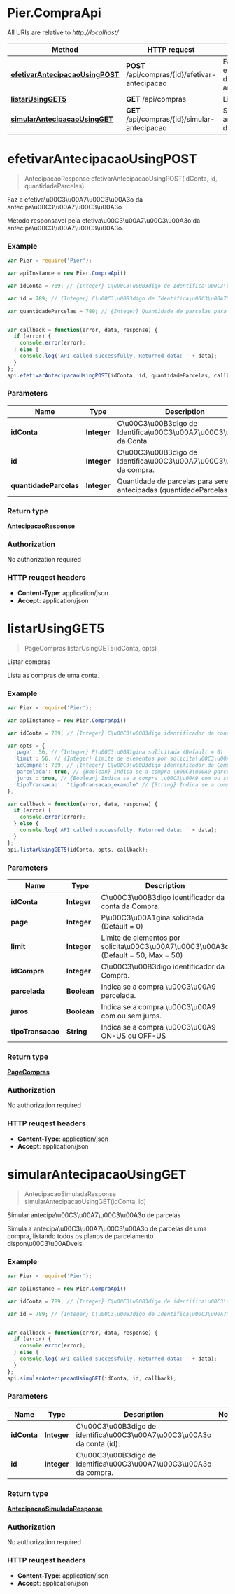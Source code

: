 # Pier.CompraApi

All URIs are relative to *http://localhost/*

Method | HTTP request | Description
------------- | ------------- | -------------
[**efetivarAntecipacaoUsingPOST**](CompraApi.md#efetivarAntecipacaoUsingPOST) | **POST** /api/compras/{id}/efetivar-antecipacao | Faz a efetiva\u00C3\u00A7\u00C3\u00A3o da antecipa\u00C3\u00A7\u00C3\u00A3o
[**listarUsingGET5**](CompraApi.md#listarUsingGET5) | **GET** /api/compras | Listar compras
[**simularAntecipacaoUsingGET**](CompraApi.md#simularAntecipacaoUsingGET) | **GET** /api/compras/{id}/simular-antecipacao | Simular antecipa\u00C3\u00A7\u00C3\u00A3o de parcelas


<a name="efetivarAntecipacaoUsingPOST"></a>
# **efetivarAntecipacaoUsingPOST**
> AntecipacaoResponse efetivarAntecipacaoUsingPOST(idConta, id, quantidadeParcelas)

Faz a efetiva\u00C3\u00A7\u00C3\u00A3o da antecipa\u00C3\u00A7\u00C3\u00A3o

Metodo responsavel pela efetiva\u00C3\u00A7\u00C3\u00A3o da antecipa\u00C3\u00A7\u00C3\u00A3o.

### Example
```javascript
var Pier = require('Pier');

var apiInstance = new Pier.CompraApi()

var idConta = 789; // {Integer} C\u00C3\u00B3digo de Identifica\u00C3\u00A7\u00C3\u00A3o da Conta.

var id = 789; // {Integer} C\u00C3\u00B3digo de Identifica\u00C3\u00A7\u00C3\u00A3o da compra.

var quantidadeParcelas = 789; // {Integer} Quantidade de parcelas para serem antecipadas (quantidadeParcelas).


var callback = function(error, data, response) {
  if (error) {
    console.error(error);
  } else {
    console.log('API called successfully. Returned data: ' + data);
  }
};
api.efetivarAntecipacaoUsingPOST(idConta, id, quantidadeParcelas, callback);
```

### Parameters

Name | Type | Description  | Notes
------------- | ------------- | ------------- | -------------
 **idConta** | **Integer**| C\u00C3\u00B3digo de Identifica\u00C3\u00A7\u00C3\u00A3o da Conta. | 
 **id** | **Integer**| C\u00C3\u00B3digo de Identifica\u00C3\u00A7\u00C3\u00A3o da compra. | 
 **quantidadeParcelas** | **Integer**| Quantidade de parcelas para serem antecipadas (quantidadeParcelas). | 

### Return type

[**AntecipacaoResponse**](AntecipacaoResponse.md)

### Authorization

No authorization required

### HTTP reuqest headers

 - **Content-Type**: application/json
 - **Accept**: application/json

<a name="listarUsingGET5"></a>
# **listarUsingGET5**
> PageCompras listarUsingGET5(idConta, opts)

Listar compras

Lista as compras de uma conta.

### Example
```javascript
var Pier = require('Pier');

var apiInstance = new Pier.CompraApi()

var idConta = 789; // {Integer} C\u00C3\u00B3digo identificador da conta da Compra.

var opts = { 
  'page': 56, // {Integer} P\u00C3\u00A1gina solicitada (Default = 0)
  'limit': 56, // {Integer} Limite de elementos por solicita\u00C3\u00A7\u00C3\u00A3o (Default = 50, Max = 50)
  'idCompra': 789, // {Integer} C\u00C3\u00B3digo identificador da Compra.
  'parcelada': true, // {Boolean} Indica se a compra \u00C3\u00A9 parcelada.
  'juros': true, // {Boolean} Indica se a compra \u00C3\u00A9 com ou sem juros.
  'tipoTransacao': "tipoTransacao_example" // {String} Indica se a compra \u00C3\u00A9 ON-US ou OFF-US
};

var callback = function(error, data, response) {
  if (error) {
    console.error(error);
  } else {
    console.log('API called successfully. Returned data: ' + data);
  }
};
api.listarUsingGET5(idConta, opts, callback);
```

### Parameters

Name | Type | Description  | Notes
------------- | ------------- | ------------- | -------------
 **idConta** | **Integer**| C\u00C3\u00B3digo identificador da conta da Compra. | 
 **page** | **Integer**| P\u00C3\u00A1gina solicitada (Default = 0) | [optional] 
 **limit** | **Integer**| Limite de elementos por solicita\u00C3\u00A7\u00C3\u00A3o (Default = 50, Max = 50) | [optional] 
 **idCompra** | **Integer**| C\u00C3\u00B3digo identificador da Compra. | [optional] 
 **parcelada** | **Boolean**| Indica se a compra \u00C3\u00A9 parcelada. | [optional] 
 **juros** | **Boolean**| Indica se a compra \u00C3\u00A9 com ou sem juros. | [optional] 
 **tipoTransacao** | **String**| Indica se a compra \u00C3\u00A9 ON-US ou OFF-US | [optional] 

### Return type

[**PageCompras**](PageCompras.md)

### Authorization

No authorization required

### HTTP reuqest headers

 - **Content-Type**: application/json
 - **Accept**: application/json

<a name="simularAntecipacaoUsingGET"></a>
# **simularAntecipacaoUsingGET**
> AntecipacaoSimuladaResponse simularAntecipacaoUsingGET(idConta, id)

Simular antecipa\u00C3\u00A7\u00C3\u00A3o de parcelas

Simula a antecipa\u00C3\u00A7\u00C3\u00A3o de parcelas de uma compra, listando todos os planos de parcelamento dispon\u00C3\u00ADveis.

### Example
```javascript
var Pier = require('Pier');

var apiInstance = new Pier.CompraApi()

var idConta = 789; // {Integer} C\u00C3\u00B3digo de identifica\u00C3\u00A7\u00C3\u00A3o da conta (id).

var id = 789; // {Integer} C\u00C3\u00B3digo de Identifica\u00C3\u00A7\u00C3\u00A3o da compra.


var callback = function(error, data, response) {
  if (error) {
    console.error(error);
  } else {
    console.log('API called successfully. Returned data: ' + data);
  }
};
api.simularAntecipacaoUsingGET(idConta, id, callback);
```

### Parameters

Name | Type | Description  | Notes
------------- | ------------- | ------------- | -------------
 **idConta** | **Integer**| C\u00C3\u00B3digo de identifica\u00C3\u00A7\u00C3\u00A3o da conta (id). | 
 **id** | **Integer**| C\u00C3\u00B3digo de Identifica\u00C3\u00A7\u00C3\u00A3o da compra. | 

### Return type

[**AntecipacaoSimuladaResponse**](AntecipacaoSimuladaResponse.md)

### Authorization

No authorization required

### HTTP reuqest headers

 - **Content-Type**: application/json
 - **Accept**: application/json

